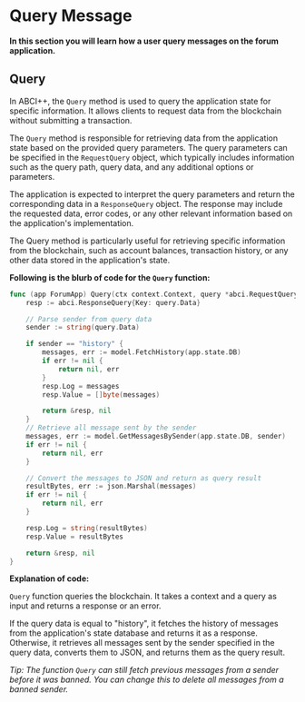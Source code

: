# Query Message

**In this section you will learn how a user query messages on the forum application.**

## Query

In ABCI++, the `Query` method is used to query the application state for specific information. It allows clients to request data from the blockchain without submitting a transaction.

The `Query` method is responsible for retrieving data from the application state based on the provided query parameters. The query parameters can be specified in the `RequestQuery` object, which typically includes information such as the query path, query data, and any additional options or parameters.

The application is expected to interpret the query parameters and return the corresponding data in a `ResponseQuery` object. The response may include the requested data, error codes, or any other relevant information based on the application's implementation.

The Query method is particularly useful for retrieving specific information from the blockchain, such as account balances, transaction history, or any other data stored in the application's state.

**Following is the blurb of code for the `Query` function:**

```go
func (app ForumApp) Query(ctx context.Context, query *abci.RequestQuery) (*abci.ResponseQuery, error) {
	resp := abci.ResponseQuery{Key: query.Data}

	// Parse sender from query data
	sender := string(query.Data)

	if sender == "history" {
		messages, err := model.FetchHistory(app.state.DB)
		if err != nil {
			return nil, err
		}
		resp.Log = messages
		resp.Value = []byte(messages)

		return &resp, nil
	}
	// Retrieve all message sent by the sender
	messages, err := model.GetMessagesBySender(app.state.DB, sender)
	if err != nil {
		return nil, err
	}

	// Convert the messages to JSON and return as query result
	resultBytes, err := json.Marshal(messages)
	if err != nil {
		return nil, err
	}

	resp.Log = string(resultBytes)
	resp.Value = resultBytes

	return &resp, nil
}
```

**Explanation of code:**

`Query` function queries the blockchain. It takes a context and a query as input and returns a response or an error.

If the query data is equal to "history", it fetches the history of messages from the application's state database and returns it as a response. Otherwise, it retrieves all messages sent by the sender specified in the query data, converts them to JSON, and returns them as the query result.

*Tip: The function `Query` can still fetch previous messages from a sender before it was banned. You can change this to delete all messages from a banned sender.*

